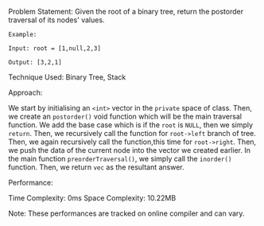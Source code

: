Problem Statement: Given the root of a binary tree, return the postorder traversal of its nodes' values.

```
Example:

Input: root = [1,null,2,3]

Output: [3,2,1]

```

Technique Used: Binary Tree, Stack

Approach:

We start by initialising an `<int>` vector in the `private` space of class. Then, we create an `postorder()` void function which will be the main traversal function. We add the base case which is if the `root` is `NULL`, then we simply `return`. Then, we recursively call the function for `root->left` branch of tree. Then, we again recursively call the function,this time for `root->right`. Then, we push the data of the current node into the vector we created earlier. In the main function `preorderTraversal()`, we simply call the `inorder()` function. Then, we return `vec` as the resultant answer.

Performance:

Time Complexity: 0ms
Space Complexity: 10.22MB

Note: These performances are tracked on online compiler and can vary.
